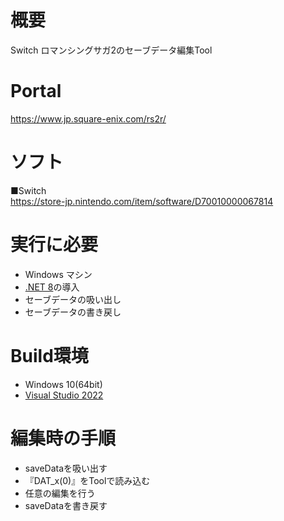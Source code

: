 # 概要
Switch ロマンシングサガ2のセーブデータ編集Tool

# Portal
https://www.jp.square-enix.com/rs2r/  

# ソフト
■Switch  
https://store-jp.nintendo.com/item/software/D70010000067814 

# 実行に必要
* Windows マシン
* [.NET 8](https://dotnet.microsoft.com/en-us/download/dotnet/8.0)の導入
* セーブデータの吸い出し
* セーブデータの書き戻し

# Build環境
* Windows 10(64bit)
* [Visual Studio 2022](https://visualstudio.microsoft.com/)

# 編集時の手順
* saveDataを吸い出す
* 『DAT_x(0)』をToolで読み込む
* 任意の編集を行う
* saveDataを書き戻す
